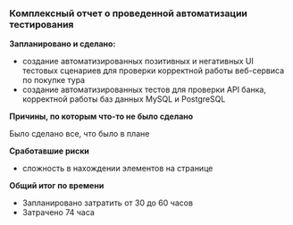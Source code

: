### Комплексный отчет о проведенной автоматизации тестирования

**Запланировано и сделано:**

* создание автоматизированных позитивных и негативных UI тестовых сценариев 
для проверки корректной работы веб-сервиса по покупке тура
* создание автоматизированных тестов для проверки API банка, корректной работы баз данных MySQL и PostgreSQL

**Причины, по которым что-то не было сделано**

Было сделано все, что было в плане

**Сработавшие риски**

* сложность в нахождении элементов на странице

**Общий итог по времени**

* Запланировано затратить от 30 до 60 часов
* Затрачено 74 часа
